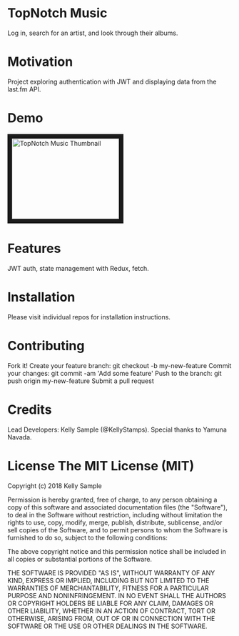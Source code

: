 # TopNotch Music
Log in, search for an artist, and look through their albums.

# Motivation
Project exploring authentication with JWT and displaying data from the last.fm API.

# Demo
<a href="https://youtu.be/hJ1u4v2q6Ug" target="_blank"><img src="http://img.youtube.com/vi/hJ1u4v2q6Ug/0.jpg" 
alt="TopNotch Music Thumbnail" width="240" height="180" border="10" /></a>

# Features
JWT auth, state management with Redux, fetch.

# Installation
Please visit individual repos for installation instructions.

# Contributing
Fork it!
Create your feature branch: git checkout -b my-new-feature
Commit your changes: git commit -am 'Add some feature'
Push to the branch: git push origin my-new-feature
Submit a pull request

# Credits
Lead Developers: Kelly Sample (@KellyStamps). Special thanks to Yamuna Navada.

# License The MIT License (MIT)

Copyright (c) 2018 Kelly Sample 

Permission is hereby granted, free of charge, to any person obtaining a copy of this software and associated documentation files (the "Software"), to deal in the Software without restriction, including without limitation the rights to use, copy, modify, merge, publish, distribute, sublicense, and/or sell copies of the Software, and to permit persons to whom the Software is furnished to do so, subject to the following conditions:

The above copyright notice and this permission notice shall be included in all copies or substantial portions of the Software.

THE SOFTWARE IS PROVIDED "AS IS", WITHOUT WARRANTY OF ANY KIND, EXPRESS OR IMPLIED, INCLUDING BUT NOT LIMITED TO THE WARRANTIES OF MERCHANTABILITY, FITNESS FOR A PARTICULAR PURPOSE AND NONINFRINGEMENT. IN NO EVENT SHALL THE AUTHORS OR COPYRIGHT HOLDERS BE LIABLE FOR ANY CLAIM, DAMAGES OR OTHER LIABILITY, WHETHER IN AN ACTION OF CONTRACT, TORT OR OTHERWISE, ARISING FROM, OUT OF OR IN CONNECTION WITH THE SOFTWARE OR THE USE OR OTHER DEALINGS IN THE SOFTWARE.
